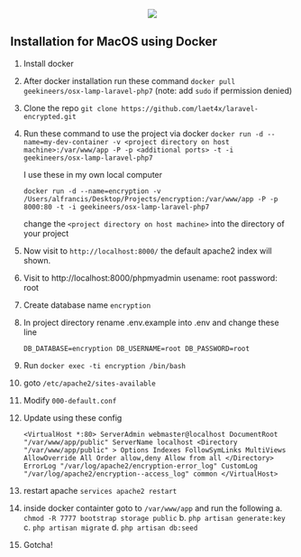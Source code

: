 <p align="center"><img src="https://laravel.com/assets/img/components/logo-laravel.svg"></p>


## Installation for MacOS using Docker
1. Install docker
2. After docker installation run these command `docker pull geekineers/osx-lamp-laravel-php7` (note: add `sudo` if permission denied)
3.  Clone the repo `git clone https://github.com/laet4x/laravel-encrypted.git`
4. Run these command to use the project via docker
	`docker run -d --name=my-dev-container -v <project directory on host machine>:/var/www/app -P -p <additional ports> -t -i geekineers/osx-lamp-laravel-php7`

	I use these in my own local computer 

	`docker run -d --name=encryption -v /Users/alfrancis/Desktop/Projects/encryption:/var/www/app -P -p 8000:80 -t -i geekineers/osx-lamp-laravel-php7`

	change the `<project directory on host machine>` into the directory of your project
5. 	Now visit to `http://localhost:8000/` the default apache2 index will shown.
6.  Visit to http://localhost:8000/phpmyadmin
	usename: root
	password: root
7.  Create database name `encryption`
8.  In project directory rename .env.example into .env and change these line
 	
 	`DB_DATABASE=encryption
	DB_USERNAME=root
	DB_PASSWORD=root`

9. Run `docker exec -ti encryption /bin/bash`
10. goto `/etc/apache2/sites-available`
11. Modify `000-default.conf`
12. Update using these config
	                       
	`<VirtualHost *:80>
		ServerAdmin webmaster@localhost
	 	DocumentRoot "/var/www/app/public"
		ServerName localhost
	 <Directory "/var/www/app/public" >
	 	Options Indexes FollowSymLinks MultiViews
		AllowOverride All
	 	Order allow,deny
		Allow from all
	 	</Directory> ErrorLog "/var/log/apache2/encryption-error_log"
	 	CustomLog "/var/log/apache2/encryption--access_log" common
	 </VirtualHost>`

13. restart apache `services apache2 restart`
14. inside docker containter goto to `/var/www/app` and run the following
	a. `chmod -R 7777 bootstrap storage public`	
	b. `php artisan generate:key`
	c. `php artisan migrate`
	d. `php artisan db:seed`
15. Gotcha!	